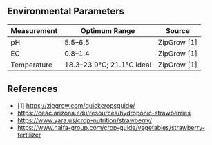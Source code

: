 ## Environmental Parameters

Measurement | Optimum Range | Source
--- | --- | ---
pH | 5.5–6.5 | ZipGrow [1]
EC | 0.8–1.4 | ZipGrow [1]
Temperature | 18.3–23.9°C; 21.1°C Ideal | ZipGrow [1]


## References

* [1] https://zipgrow.com/quickcropsguide/
* https://ceac.arizona.edu/resources/hydroponic-strawberries
* https://www.yara.us/crop-nutrition/strawberry/
* https://www.haifa-group.com/crop-guide/vegetables/strawberry-fertilizer